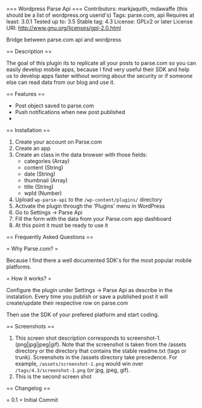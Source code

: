 === Wordpress Parse Api ===
Contributors: markjaquith, mdawaffe (this should be a list of wordpress.org userid's)
Tags: parse.com, api
Requires at least: 3.0.1
Tested up to: 3.5
Stable tag: 4.3
License: GPLv2 or later
License URI: http://www.gnu.org/licenses/gpl-2.0.html

Bridge between parse.com api and wordpress

== Description ==

The goal of this plugin its to replicate all your posts to parse.com so you can easily
develop mobile apps, because I find very useful their SDK and help us to develop
apps faster without worring about the security or if someone else can read data from our blog
and use it.

== Features ==

* Post object saved to parse.com
* Push notifications when new post published
* 

== Installation ==

1. Create your account on Parse.com
2. Create an app
3. Create an class in the data browser with those fields:
	* categories (Array)
	* content (String)
	* date (String)
	* thumbnail (Array)
	* title (String)
	* wpId (Number)
4. Upload `wp-parse-api` to the `/wp-content/plugins/` directory
5. Activate the plugin through the 'Plugins' menu in WordPress
6. Go to Settings -> Parse Api
7. Fill the form with the data from your Parse.com app dashboard
8. At this point it must be ready to use it

== Frequently Asked Questions ==

= Why Parse.com? =

Because I find there a well documented SDK's for the most popular mobile platforms.

= How it works? =

Configure the plugin under Settings -> Parse Api as describe in the instalation. 
Every time you publish or save a published post it will create/update their 
respective row on parse.com

Then use the SDK of your prefered platform and start coding.

== Screenshots ==

1. This screen shot description corresponds to screenshot-1.(png|jpg|jpeg|gif). Note that the screenshot is taken from
the /assets directory or the directory that contains the stable readme.txt (tags or trunk). Screenshots in the /assets 
directory take precedence. For example, `/assets/screenshot-1.png` would win over `/tags/4.3/screenshot-1.png` 
(or jpg, jpeg, gif).
2. This is the second screen shot

== Changelog ==

= 0.1 =
Initial Commit 